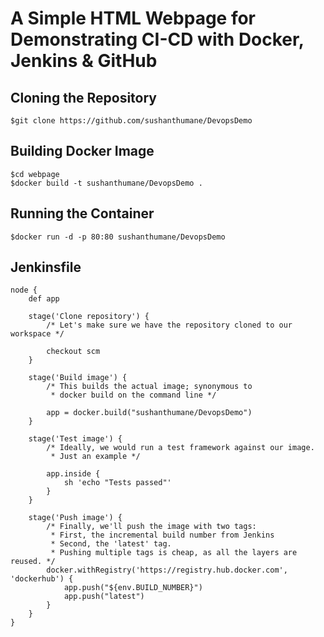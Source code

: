 # A Simple HTML Webpage for Demonstrating CI-CD with Docker, Jenkins & GitHub 

## Cloning the Repository

```
$git clone https://github.com/sushanthumane/DevopsDemo
```

## Building Docker Image

```
$cd webpage
$docker build -t sushanthumane/DevopsDemo .
```

## Running the Container

```
$docker run -d -p 80:80 sushanthumane/DevopsDemo
```

## Jenkinsfile

```
node {
    def app

    stage('Clone repository') {
        /* Let's make sure we have the repository cloned to our workspace */

        checkout scm
    }

    stage('Build image') {
        /* This builds the actual image; synonymous to
         * docker build on the command line */

        app = docker.build("sushanthumane/DevopsDemo")
    }

    stage('Test image') {
        /* Ideally, we would run a test framework against our image.
         * Just an example */

        app.inside {
            sh 'echo "Tests passed"'
        }
    }

    stage('Push image') {
        /* Finally, we'll push the image with two tags:
         * First, the incremental build number from Jenkins
         * Second, the 'latest' tag.
         * Pushing multiple tags is cheap, as all the layers are reused. */
        docker.withRegistry('https://registry.hub.docker.com', 'dockerhub') {
            app.push("${env.BUILD_NUMBER}")
            app.push("latest")
        }
    }
}
```
